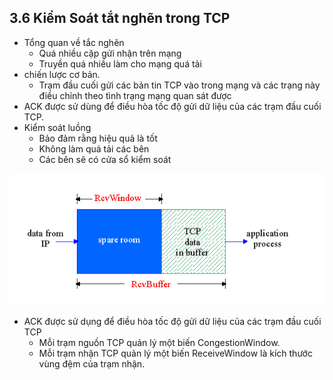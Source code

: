 ## 3.6 Kiểm Soát tắt nghẽn trong TCP 
- Tổng quan về tắc nghẽn 
    + Quá nhiều cặp gửi nhận trên mạng
    + Truyền quá nhiều làm cho mạng quá tải
- chiến lược cơ bản.
    + Trạm đầu cuối gửi các bản tin TCP vào trong mạng và các trạng này điều chỉnh theo tình trạng mạng quan sát được
- ACK được sử dùng để điều hòa tốc độ gửi dữ liệu của các trạm đầu cuối TCP.
- Kiểm soát luồng
    + Bảo đảm rằng hiệu quả là tốt
    + Không làm quá tải các bên
    + Các bên sẽ có cửa sổ kiểm soát
<img src="../../jmg/kiemsoatluongTCP.PNG">
    
- ACK được sử dụng để điều hòa tốc độ gửi dữ liệu của các trạm đầu cuối TCP
    + Mỗi trạm nguồn TCP quản lý một biến CongestionWindow.
    + Mỗi trạm nhận TCP quản lý một biến ReceiveWindow là kích thước vùng đệm của trạm nhận.
 